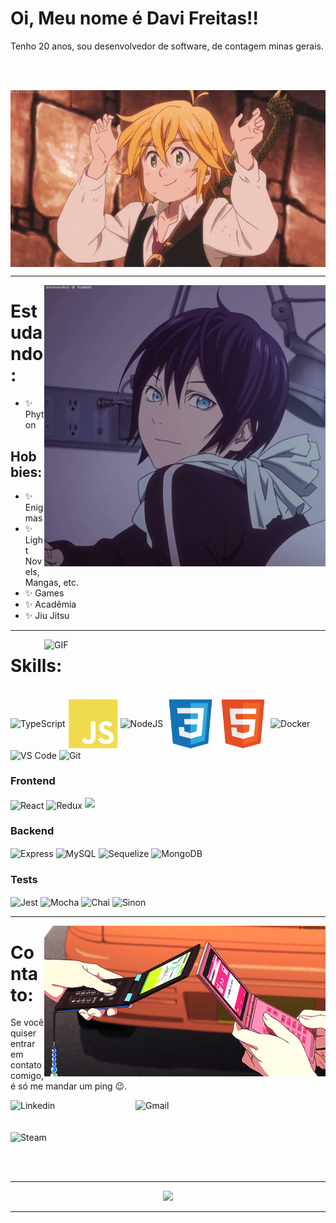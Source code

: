 <h1>Oi, Meu nome é Davi Freitas!!</h1>
</h3> Tenho 20 anos, sou desenvolvedor de software, de contagem minas gerais.</h3>

<br><br>

<div align="center">
<img hight="300" width="600" alt="GIF" align="center" src="assets/gifs/208593.gif">
</div>
  
<hr/>

<div align="right">
<img hight="450" width="450" alt="GIF" align="right" src="assets/gifs/13626.gif">
</div>

<div align="left">
 
  <h1>Estudando:</h1>

- ✨ Phyton

## Hobbies: 

- ✨ Enigmas
- ✨ Light Novels, Mangas, etc.
- ✨ Games
- ✨ Acadêmia
- ✨ Jiu Jitsu

</div>

<hr/>

</div align="right">
<img hight="450" width="450" alt="GIF" align="right" src="https://camo.githubusercontent.com/7e2ceb92a082a0dfdfc070cf45f9921d0a5f24c9afef1ba14e9dd60464bc818e/68747470733a2f2f63646e2e686173686e6f64652e636f6d2f7265732f686173686e6f64652f696d6167652f75706c6f61642f76313539353333313034353738382f3744546335414b61772e6769663f6175746f3d666f726d61742c636f6d7072657373266769662d713d363026666f726d61743d7765626d">
</div>

<div align="left">

  <h1>Skills:</h1>

   <div style="display: inline_block">
     <br>
      <!-- <img align="center" alt="Python" height="80" src="https://cdn.jsdelivr.net/gh/devicons/devicon/icons/python/python-original.svg"> -->
       <img align="center" alt="TypeScript" height="80" src="https://cdn.jsdelivr.net/gh/devicons/devicon/icons/typescript/typescript-original.svg">
       <img align="center" alt="JS" height="80" src="https://raw.githubusercontent.com/devicons/devicon/master/icons/javascript/javascript-plain.svg">
       <img align="center" alt="NodeJS" height="80" src="https://cdn.jsdelivr.net/gh/devicons/devicon/icons/nodejs/nodejs-original.svg">
       <img align="center" alt="CSS" height="80" src="https://raw.githubusercontent.com/devicons/devicon/master/icons/css3/css3-original.svg">
       <img align="center" alt="HTML" height="80" src="https://raw.githubusercontent.com/devicons/devicon/master/icons/html5/html5-original.svg">
       <img align="center" alt="Docker" height="80" src="https://cdn.jsdelivr.net/gh/devicons/devicon/icons/docker/docker-original-wordmark.svg">
       <img align="center" alt="VS Code" height="80" src="https://cdn.jsdelivr.net/gh/devicons/devicon/icons/vscode/vscode-original.svg">
       <img align="center" alt="Git" height="80" src="https://cdn.jsdelivr.net/gh/devicons/devicon/icons/git/git-plain-wordmark.svg">
     <h3>Frontend</h3>
     <img align="center" alt="React" height="80" src="https://cdn.jsdelivr.net/gh/devicons/devicon/icons/react/react-original-wordmark.svg">
     <img align="center" alt="Redux" height="80" src="https://cdn.jsdelivr.net/gh/devicons/devicon/icons/redux/redux-original.svg">
     <img align="center alt="Boostrap" height="80" src="https://cdn.jsdelivr.net/gh/devicons/devicon/icons/bootstrap/bootstrap-original-wordmark.svg">
     <h3>Backend</h3>
       <img align="center" alt="Express" height="80" src="https://cdn.jsdelivr.net/gh/devicons/devicon/icons/express/express-original-wordmark.svg">
       <img align="center" alt="MySQL" height="80" src="https://cdn.jsdelivr.net/gh/devicons/devicon/icons/mysql/mysql-original-wordmark.svg">
       <img align="center" alt="Sequelize" height="80" src="https://cdn.jsdelivr.net/gh/devicons/devicon/icons/sequelize/sequelize-original-wordmark.svg"/>
       <img align="center" alt="MongoDB" height="80" src="https://cdn.jsdelivr.net/gh/devicons/devicon/icons/mongodb/mongodb-original-wordmark.svg"/>
     <h3>Tests</h3>
     <img align="center" alt="Jest" height="80" src="https://cdn.jsdelivr.net/gh/devicons/devicon/icons/jest/jest-plain.svg" />
     <img align="center" alt="Mocha" height="80" src="https://cdn.jsdelivr.net/gh/devicons/devicon/icons/mocha/mocha-plain.svg">
     <img align="center" alt="Chai" height="80" src="https://avatars.githubusercontent.com/u/1515293?s=280&v=4">
     <img align="center" alt="Sinon" height="80"  src="https://camo.githubusercontent.com/c1d8136cb62cfd03e64b9193b7384fd75804a7b1bd9b8b705b51cc9d99de8fe3/68747470733a2f2f73696e6f6e6a732e6f72672f6173736574732f696d616765732f6c6f676f2e706e67">
   </div>          
</div> 

<hr/>

<div align="right">
 <img hight="320" width="450" align="right" alt="GIF" src="assets/gifs/email.gif">
</div>
                                                                                 
<div align="left">

<h1>Contato:</h1>

<p>Se você quiser entrar em contato comigo, é só me mandar um ping 😉.</p>
   <div style="display: inline_block">
    <a href="https://www.linkedin.com/in/davifreitass/">
      <img align="left" alt="Linkedin" width="200" hight="300" src="https://github.com/datavinny/datavinny/blob/master/assets/icons/linkedin.png" />
    </a>
    <a href="mailto:df828316@gmail.com">
     <img align="left" alt="Gmail" width="200" hight="300" src="https://github.com/datavinny/datavinny/blob/master/assets/icons/gmail.png" />
    </a> 
    </br></br></br>
    <a href="https://steamcommunity.com/id/davirazzar/">
      <img align="left" alt="Steam" width="200" hight="300" src="https://github.com/datavinny/datavinny/blob/master/assets/icons/steam.png" />
    </a>
   </div>
</div>
                                                                                                                                        
</br></br></br>

<hr/>
<div align="center">
<p align="center" >  
  <a href="https://github.com/datavinny/github-readme-stats"> 
    <img  src="https://github-readme-stats.vercel.app/api?username=datavinny&&show_icons=true&theme=radical"/>
  </a>
 </p>
</div>
<hr/>

